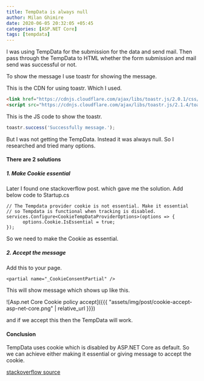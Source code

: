 ```yaml
---
title: TempData is always null
author: Milan Ghimire
date: 2020-06-05 20:32:05 +05:45
categories: [ASP.NET Core]
tags: [tempdata]
---
```


I was using TempData for the submission for the data and send mail. Then pass through the TempData to HTML whether the form submission and mail send was successful or not.

To show the message I use toastr for showing the message.

This is the CDN for using toastr. Which I used.

```html
<link href="https://cdnjs.cloudflare.com/ajax/libs/toastr.js/2.0.1/css/toastr.css" rel="stylesheet" />
<script src="https://cdnjs.cloudflare.com/ajax/libs/toastr.js/2.1.4/toastr.min.js"></script>
````

This is the JS code to show the toastr.

```js
toastr.success('Successfully message.');
```

But I was not getting the TempData. Instead it was always null. So I researched and tried many options.

#### There are 2 solutions

##### 1. Make Cookie essential

Later I found one stackoverflow post. which gave me the solution. Add below code to Startup.cs

```
// The Tempdata provider cookie is not essential. Make it essential
// so Tempdata is functional when tracking is disabled.
services.Configure<CookieTempDataProviderOptions>(options => {
      options.Cookie.IsEssential = true;
});
```

So we need to make the Cookie as essential.

##### 2. Accept the message
Add this to your page.

```
<partial name="_CookieConsentPartial" />
```

This will show message which shows up like this.

![Asp.net Core Cookie policy accept]({{{ "assets/img/post/cookie-accept-asp-net-core.png" | relative_url }}})

and if we accept this then the TempData will work.

#### Conclusion
TempData uses cookie which is disabled by ASP.NET Core as default. So we can achieve either making
it essential or giving message to accept the cookie.

[stackoverflow source](https://stackoverflow.com/questions/41734039/tempdata-null-in-asp-net-core)
